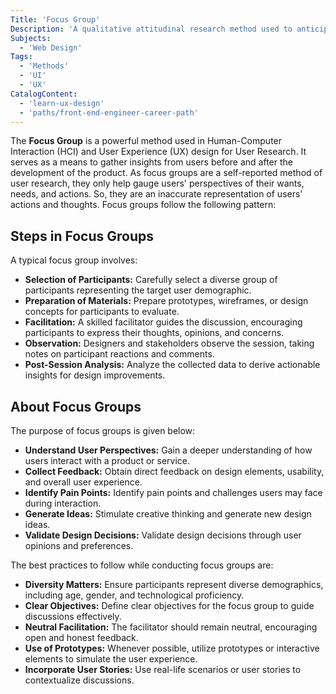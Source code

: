 ```yaml
---
Title: 'Focus Group'
Description: 'A qualitative attitudinal research method used to anticipate user needs and wants through direct interaction with possible users.'
Subjects:
  - 'Web Design'
Tags:
  - 'Methods'
  - 'UI'
  - 'UX'
CatalogContent:
  - 'learn-ux-design'
  - 'paths/front-end-engineer-career-path'
---
```


The **Focus Group** is a powerful method used in Human-Computer Interaction (HCI) and User Experience (UX) design for User Research. It serves as a means to gather insights from users before and after the development of the product. As focus groups are a self-reported method of user research, they only help gauge users' perspectives of their wants, needs, and actions. So, they are an inaccurate representation of users' actions and thoughts. Focus groups follow the following pattern:

## Steps in Focus Groups

A typical focus group involves:

- **Selection of Participants:** Carefully select a diverse group of participants representing the target user demographic.
- **Preparation of Materials:** Prepare prototypes, wireframes, or design concepts for participants to evaluate.
- **Facilitation:** A skilled facilitator guides the discussion, encouraging participants to express their thoughts, opinions, and concerns.
- **Observation:** Designers and stakeholders observe the session, taking notes on participant reactions and comments.
- **Post-Session Analysis:** Analyze the collected data to derive actionable insights for design improvements.

## About Focus Groups

The purpose of focus groups is given below:

- **Understand User Perspectives:** Gain a deeper understanding of how users interact with a product or service.
- **Collect Feedback:** Obtain direct feedback on design elements, usability, and overall user experience.
- **Identify Pain Points:** Identify pain points and challenges users may face during interaction.
- **Generate Ideas:** Stimulate creative thinking and generate new design ideas.
- **Validate Design Decisions:** Validate design decisions through user opinions and preferences.

The best practices to follow while conducting focus groups are:

- **Diversity Matters:** Ensure participants represent diverse demographics, including age, gender, and technological proficiency.
- **Clear Objectives:** Define clear objectives for the focus group to guide discussions effectively.
- **Neutral Facilitation:** The facilitator should remain neutral, encouraging open and honest feedback.
- **Use of Prototypes:** Whenever possible, utilize prototypes or interactive elements to simulate the user experience.
- **Incorporate User Stories:** Use real-life scenarios or user stories to contextualize discussions.
